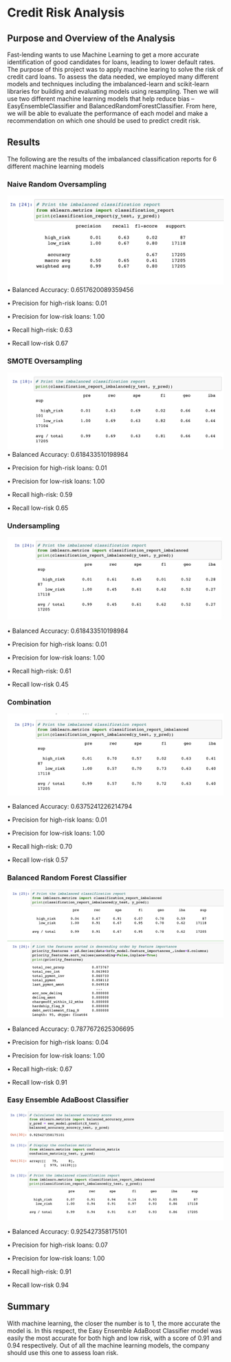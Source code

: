 # Credit Risk Analysis

## Purpose and Overview of the Analysis

Fast-lending wants to use Machine Learning to get a more accurate identification of good candidates for loans, leading to lower default rates. The purpose of this project was to apply machine learing to solve the risk of credit card loans. To assess the data needed, we employed many different models and techniques including the imbalanced-learn and scikit-learn libraries for building and evaluating models using resampling. Then we will use two different machine learning models that help reduce bias – EasyEnsembleClassifier and BalancedRandomForestClassifier. From here, we will be able to evaluate the performance of each model and make a recommendation on which one should be used to predict credit risk.

## Results

The following are the results of the imbalanced classification reports for 6 different machine learning models

### Naive Random Oversampling

![](resources/naive.png)
• Balanced Accuracy: 0.6517620089359456

• Precision for high-risk loans: 0.01

• Precision for low-risk loans: 1.00

• Recall high-risk: 0.63

• Recall low-risk 0.67

### SMOTE Oversampling

![](resources/smote.png)
• Balanced Accuracy: 0.618433510198984

• Precision for high-risk loans: 0.01

• Precision for low-risk loans: 1.00

• Recall high-risk: 0.59

• Recall low-risk 0.65

### Undersampling

![](resources/undersampling.png)

• Balanced Accuracy: 0.618433510198984

• Precision for high-risk loans: 0.01

• Precision for low-risk loans: 1.00

• Recall high-risk: 0.61

• Recall low-risk 0.45

### Combination

![](resources/combination.png)

• Balanced Accuracy: 0.6375241226214794

• Precision for high-risk loans: 0.01

• Precision for low-risk loans: 1.00

• Recall high-risk: 0.70

• Recall low-risk 0.57

### Balanced Random Forest Classifier

![](resources/brfc.png)

• Balanced Accuracy: 0.7877672625306695

• Precision for high-risk loans: 0.04

• Precision for low-risk loans: 1.00

• Recall high-risk: 0.67

• Recall low-risk 0.91

### Easy Ensemble AdaBoost Classifier

![](resources/eeac.png)

• Balanced Accuracy: 0.925427358175101

• Precision for high-risk loans: 0.07

• Precision for low-risk loans: 1.00

• Recall high-risk: 0.91

• Recall low-risk 0.94

## Summary

With machine learning, the closer the number is to 1, the more accurate the model is. In this respect, the Easy Ensemble AdaBoost Classifier model was easily the most accurate for both high and low risk, with a score of 0.91 and 0.94 respectively. Out of all the machine learning models, the company should use this one to assess loan risk.
